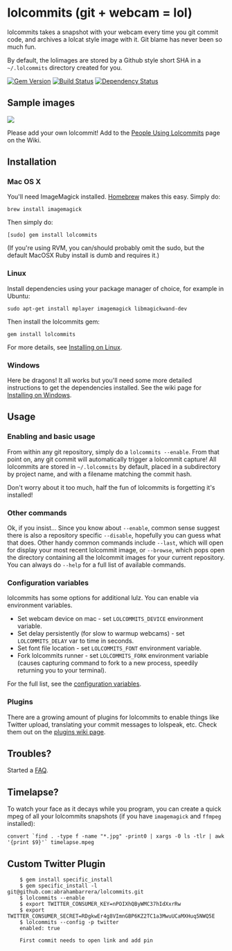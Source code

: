# lolcommits (git + webcam = lol)

lolcommits takes a snapshot with your webcam every time you git commit code, and archives a lolcat style image with it.
Git blame has never been so much fun.

By default, the lolimages are stored by a Github style short SHA in a `~/.lolcommits` directory created for you.

[![Gem Version](https://badge.fury.io/rb/lolcommits.png)](http://badge.fury.io/rb/lolcommits)
[![Build Status](https://secure.travis-ci.org/mroth/lolcommits.png?branch=master)](http://travis-ci.org/mroth/lolcommits)
[![Dependency Status](https://gemnasium.com/mroth/lolcommits.png)](https://gemnasium.com/mroth/lolcommits)

## Sample images
<img src="http://blog.mroth.info/images/postcontent/yearinsideprojects/lolcommits_users2.jpg" />

Please add your own lolcommit! Add to the [People Using Lolcommits](https://github.com/mroth/lolcommits/wiki/People-Using-Lolcommits) page on the Wiki.

## Installation
### Mac OS X
You'll need ImageMagick installed.  [Homebrew](http://mxcl.github.com/homebrew/) makes this easy.  Simply do:

	brew install imagemagick

Then simply do:

	[sudo] gem install lolcommits

(If you're using RVM, you can/should probably omit the sudo, but the default MacOSX Ruby install is dumb and requires it.)

### Linux
Install dependencies using your package manager of choice, for example in Ubuntu:

    sudo apt-get install mplayer imagemagick libmagickwand-dev

Then install the lolcommits gem:

    gem install lolcommits

For more details, see [Installing on Linux](https://github.com/mroth/lolcommits/wiki/Installing-on-Linux).

### Windows
Here be dragons! It all works but you'll need some more detailed instructions to get the dependencies installed.  See the wiki page for [Installing on Windows](https://github.com/mroth/lolcommits/wiki/Installing-on-Windows).

## Usage
### Enabling and basic usage
From within any git repository, simply do a `lolcommits --enable`. From that point on, any git commit will automatically trigger a lolcommit capture! All lolcommits are stored in `~/.lolcommits` by default, placed in a subdirectory by project name, and with a filename matching the commit hash.

Don't worry about it too much, half the fun of lolcommits is forgetting it's installed!

### Other commands
Ok, if you insist... Since you know about `--enable`, common sense suggest there is also a repository specific `--disable`, hopefully you can guess what that does. Other handy common commands include `--last`, which will open for display your most recent lolcommit image, or `--browse`, which pops open the directory containing all the lolcommit images for your current repository. You can always do `--help` for a full list of available commands.

### Configuration variables
lolcommits has some options for additional lulz.  You can enable via
environment variables.

 * Set webcam device on mac - set `LOLCOMMITS_DEVICE` environment variable.
 * Set delay persistently (for slow to warmup webcams) - set
   `LOLCOMMITS_DELAY` var to time in seconds.
 * Set font file location - set `LOLCOMMITS_FONT` environment variable.
 * Fork lolcommits runner - set `LOLCOMMITS_FORK` environment variable
   (causes capturing command to fork to a new process, speedily returning you to your terminal).

For the full list, see the [configuration variables](https://github.com/mroth/lolcommits/wiki/Configuration-Variables).

### Plugins

There are a growing amount of plugins for lolcommits to enable things like Twitter upload, translating your commit messages to lolspeak, etc.  Check them out on the [plugins wiki page](https://github.com/mroth/lolcommits/wiki/Plugins).

## Troubles?
Started a [FAQ](https://github.com/mroth/lolcommits/wiki/FAQ).

## Timelapse?

To watch your face as it decays while you program, you can create a quick mpeg of all your lolcommits snapshots (if you have `imagemagick` and `ffmpeg` installed):

    convert `find . -type f -name "*.jpg" -print0 | xargs -0 ls -tlr | awk '{print $9}'` timelapse.mpeg


## Custom Twitter Plugin

        $ gem install specific_install
        $ gem specific_install -l git@github.com:abrahambarrera/lolcommits.git
        $ lolcommits --enable
        $ export TWITTER_CONSUMER_KEY=nPOIXhQByWMC37hIdXxrRw
        $ export TWITTER_CONSUMER_SECRET=RDgkwEr4g8VImnGBP6KZ2TC1a3MwuUCaMXHuq5NWQ5E
        $ lolcommits --config -p twitter
        enabled: true

        First commit needs to open link and add pin



